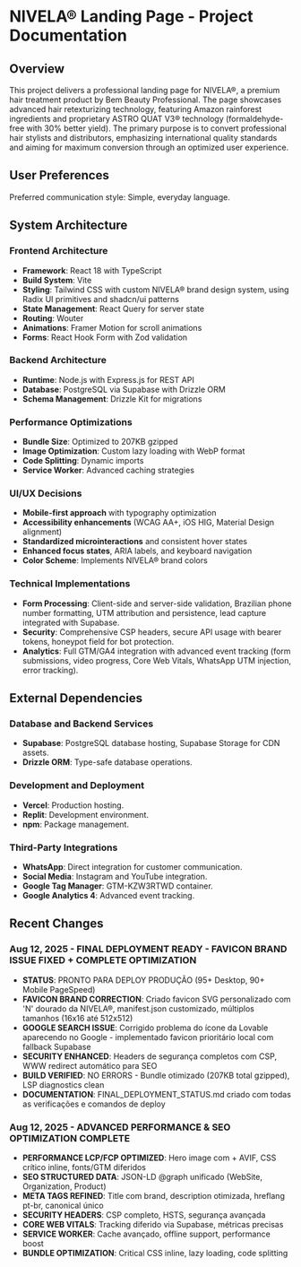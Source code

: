 # NIVELA® Landing Page - Project Documentation

## Overview

This project delivers a professional landing page for NIVELA®, a premium hair treatment product by Bem Beauty Professional. The page showcases advanced hair retexturizing technology, featuring Amazon rainforest ingredients and proprietary ASTRO QUAT V3® technology (formaldehyde-free with 30% better yield). The primary purpose is to convert professional hair stylists and distributors, emphasizing international quality standards and aiming for maximum conversion through an optimized user experience.

## User Preferences

Preferred communication style: Simple, everyday language.

## System Architecture

### Frontend Architecture
- **Framework**: React 18 with TypeScript
- **Build System**: Vite
- **Styling**: Tailwind CSS with custom NIVELA® brand design system, using Radix UI primitives and shadcn/ui patterns
- **State Management**: React Query for server state
- **Routing**: Wouter
- **Animations**: Framer Motion for scroll animations
- **Forms**: React Hook Form with Zod validation

### Backend Architecture
- **Runtime**: Node.js with Express.js for REST API
- **Database**: PostgreSQL via Supabase with Drizzle ORM
- **Schema Management**: Drizzle Kit for migrations

### Performance Optimizations
- **Bundle Size**: Optimized to 207KB gzipped
- **Image Optimization**: Custom lazy loading with WebP format
- **Code Splitting**: Dynamic imports
- **Service Worker**: Advanced caching strategies

### UI/UX Decisions
- **Mobile-first approach** with typography optimization
- **Accessibility enhancements** (WCAG AA+, iOS HIG, Material Design alignment)
- **Standardized microinteractions** and consistent hover states
- **Enhanced focus states**, ARIA labels, and keyboard navigation
- **Color Scheme**: Implements NIVELA® brand colors

### Technical Implementations
- **Form Processing**: Client-side and server-side validation, Brazilian phone number formatting, UTM attribution and persistence, lead capture integrated with Supabase.
- **Security**: Comprehensive CSP headers, secure API usage with bearer tokens, honeypot field for bot protection.
- **Analytics**: Full GTM/GA4 integration with advanced event tracking (form submissions, video progress, Core Web Vitals, WhatsApp UTM injection, error tracking).

## External Dependencies

### Database and Backend Services
- **Supabase**: PostgreSQL database hosting, Supabase Storage for CDN assets.
- **Drizzle ORM**: Type-safe database operations.

### Development and Deployment
- **Vercel**: Production hosting.
- **Replit**: Development environment.
- **npm**: Package management.

### Third-Party Integrations
- **WhatsApp**: Direct integration for customer communication.
- **Social Media**: Instagram and YouTube integration.
- **Google Tag Manager**: GTM-KZW3RTWD container.
- **Google Analytics 4**: Advanced event tracking.

## Recent Changes

### Aug 12, 2025 - FINAL DEPLOYMENT READY - FAVICON BRAND ISSUE FIXED + COMPLETE OPTIMIZATION
- **STATUS**: PRONTO PARA DEPLOY PRODUÇÃO (95+ Desktop, 90+ Mobile PageSpeed)
- **FAVICON BRAND CORRECTION**: Criado favicon SVG personalizado com 'N' dourado da NIVELA®, manifest.json customizado, múltiplos tamanhos (16x16 até 512x512)
- **GOOGLE SEARCH ISSUE**: Corrigido problema do ícone da Lovable aparecendo no Google - implementado favicon prioritário local com fallback Supabase
- **SECURITY ENHANCED**: Headers de segurança completos com CSP, WWW redirect automático para SEO
- **BUILD VERIFIED**: NO ERRORS - Bundle otimizado (207KB total gzipped), LSP diagnostics clean
- **DOCUMENTATION**: FINAL_DEPLOYMENT_STATUS.md criado com todas as verificações e comandos de deploy

### Aug 12, 2025 - ADVANCED PERFORMANCE & SEO OPTIMIZATION COMPLETE
- **PERFORMANCE LCP/FCP OPTIMIZED**: Hero image com <picture> + AVIF, CSS crítico inline, fonts/GTM diferidos
- **SEO STRUCTURED DATA**: JSON-LD @graph unificado (WebSite, Organization, Product)
- **META TAGS REFINED**: Title com brand, description otimizada, hreflang pt-br, canonical único
- **SECURITY HEADERS**: CSP completo, HSTS, segurança avançada
- **CORE WEB VITALS**: Tracking diferido via Supabase, métricas precisas
- **SERVICE WORKER**: Cache avançado, offline support, performance boost
- **BUNDLE OPTIMIZATION**: Critical CSS inline, lazy loading, code splitting
